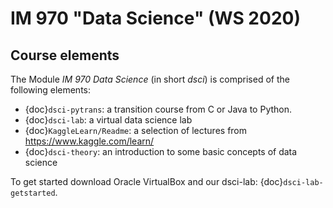 IM 970 "Data Science" (WS 2020)
============================


## Course elements

The Module *IM 970 Data Science* (in short *dsci*) is comprised of the following elements:

* {doc}`dsci-pytrans`: a transition course from C or Java to Python.
* {doc}`dsci-lab`: a virtual data science lab
* {doc}`KaggleLearn/Readme`: a selection of lectures from <https://www.kaggle.com/learn/>
* {doc}`dsci-theory`: an introduction to some basic concepts of data science

To get started download Oracle VirtualBox and our dsci-lab: {doc}`dsci-lab-getstarted`.
